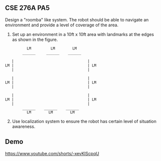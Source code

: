 ## CSE 276A PA5
Design a "roomba" like system. The robot should be able to navigate an environment and provide a level of coverage of the area.
1. Set up an environment in a 10ft x 10ft area with landmarks at the edges as shown in the figure.
```
          LM         LM        LM
        ______     ______    ______

   |                                  |       
LM |                                  | LM
   |                                  |

   |                                  |       
LM |                                  | LM
   |                                  |

   |                                  |       
LM |                                  | LM
   |                                  |
        ______    ______    ______    
          LM        LM        LM
```


2. Use localization system to ensure the robot has certain level of situation awareness.

## Demo
https://www.youtube.com/shorts/-xevKIScpqU
